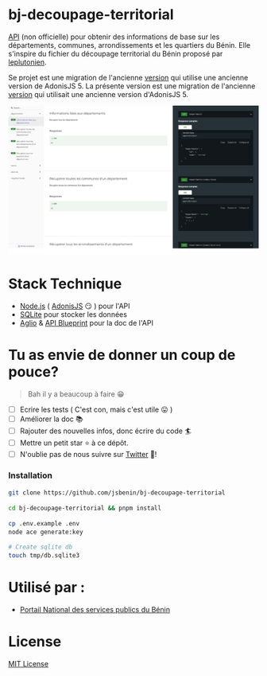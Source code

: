 # bj-decoupage-territorial

[API](https://bj-decoupage-territorial.herokuapp.com/) (non officielle) pour obtenir des informations de base sur les départements, communes, arrondissements et les quartiers du Bénin. Elle s'inspire du fichier du découpage territorial du Bénin proposé par [leplutonien](https://github.com/leplutonien/decoupage_territorial_benin).

Se projet est une migration de l'ancienne [version](https://github.com/nioperas06/bj-decoupage-territorial) qui utilise une ancienne version de AdonisJS 5.
La présente version est une migration de l'ancienne [version](https://github.com/nioperas06/bj-decoupage-territorial) qui utilisait une ancienne version d'AdonisJS 5.

[![bj-decoupage-territorial](preview.png)](https://github.com/jsbenin/bj-decoupage-territorial)


# Stack Technique
* [Node.js](https://nodejs.org/en/) ( [AdonisJS](https://adonisjs.com/) 😏 ) pour l'API
* [SQLite](https://www.mysql.com/) pour stocker les données
* [Aglio](https://github.com/danielgtaylor/aglio) & [API Blueprint](https://apiblueprint.org/) pour la doc de l'API

# Tu as envie de donner un coup de pouce?
> Bah il y a beaucoup à faire 😁
* [ ] Ecrire les tests ( C'est con, mais c'est utile 😛 )
* [ ] Améliorer la doc 📚 
* [ ] Rajouter des nouvelles infos, donc écrire du code 🏄
* [ ] Mettre un petit star ⭐️ à ce dépôt.
* [ ] N'oublie pas de nous suivre sur [Twitter](https://twitter.com/jsbenincommunity) 👊!

### Installation
```bash 
git clone https://github.com/jsbenin/bj-decoupage-territorial
```
```bash
cd bj-decoupage-territorial && pnpm install 
```

```bash
cp .env.example .env
node ace generate:key
```

```bash
# Create sqlite db
touch tmp/db.sqlite3
```


# Utilisé par :
* [Portail National des services publics du Bénin](https://service-public.bj)

# License
[MIT License](LICENSE.md)

